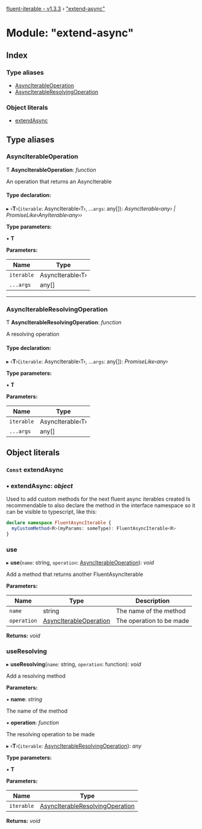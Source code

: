[fluent-iterable - v1.3.3](../README.md) › ["extend-async"](_extend_async_.md)

# Module: "extend-async"

## Index

### Type aliases

* [AsyncIterableOperation](_extend_async_.md#asynciterableoperation)
* [AsyncIterableResolvingOperation](_extend_async_.md#asynciterableresolvingoperation)

### Object literals

* [extendAsync](_extend_async_.md#const-extendasync)

## Type aliases

###  AsyncIterableOperation

Ƭ **AsyncIterableOperation**: *function*

An operation that returns an AsyncIterable

#### Type declaration:

▸ ‹**T**›(`iterable`: AsyncIterable‹T›, ...`args`: any[]): *AsyncIterable‹any› | PromiseLike‹AnyIterable‹any››*

**Type parameters:**

▪ **T**

**Parameters:**

Name | Type |
------ | ------ |
`iterable` | AsyncIterable‹T› |
`...args` | any[] |

___

###  AsyncIterableResolvingOperation

Ƭ **AsyncIterableResolvingOperation**: *function*

A resolving operation

#### Type declaration:

▸ ‹**T**›(`iterable`: AsyncIterable‹T›, ...`args`: any[]): *PromiseLike‹any›*

**Type parameters:**

▪ **T**

**Parameters:**

Name | Type |
------ | ------ |
`iterable` | AsyncIterable‹T› |
`...args` | any[] |

## Object literals

### `Const` extendAsync

### ▪ **extendAsync**: *object*

Used to add custom methods for the next fluent async iterables created
Is recommendable to also declare the method in the interface namespace so it can be visible to typescript, like this:
```ts
declare namespace FluentAsyncIterable {
  myCustomMethod<R>(myParams: someType): FluentAsyncIterable<R>
}
```

###  use

▸ **use**(`name`: string, `operation`: [AsyncIterableOperation](_extend_async_.md#asynciterableoperation)): *void*

Add a method that returns another FluentAsyncIterable

**Parameters:**

Name | Type | Description |
------ | ------ | ------ |
`name` | string | The name of the method |
`operation` | [AsyncIterableOperation](_extend_async_.md#asynciterableoperation) | The operation to be made  |

**Returns:** *void*

###  useResolving

▸ **useResolving**(`name`: string, `operation`: function): *void*

Add a resolving method

**Parameters:**

▪ **name**: *string*

The name of the method

▪ **operation**: *function*

The resolving operation to be made

▸ ‹**T**›(`iterable`: [AsyncIterableResolvingOperation](_extend_async_.md#asynciterableresolvingoperation)): *any*

**Type parameters:**

▪ **T**

**Parameters:**

Name | Type |
------ | ------ |
`iterable` | [AsyncIterableResolvingOperation](_extend_async_.md#asynciterableresolvingoperation) |

**Returns:** *void*
